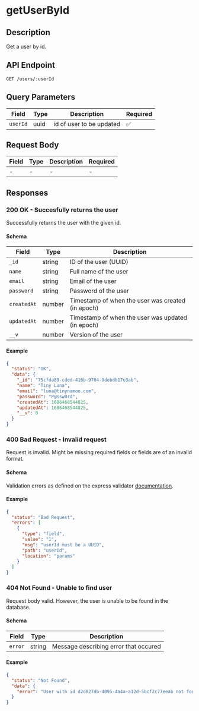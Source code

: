 # getUserById

## Description

Get a user by id.

## API Endpoint

`GET /users/:userId`

## Query Parameters

| Field    | Type | Description              | Required |
| -------- | ---- | ------------------------ | -------- |
| `userId` | uuid | id of user to be updated | ✅       |

## Request Body

| Field | Type | Description | Required |
| ----- | ---- | ----------- | -------- |
| -     | -    | -           | -        |

## Responses

### 200 OK - Succesfully returns the user

Successfully returns the user with the given id.

#### Schema

| Field       | Type   | Description                                       |
| ----------- | ------ | ------------------------------------------------- |
| `_id`       | string | ID of the user (UUID)                             |
| `name`      | string | Full name of the user                             |
| `email`     | string | Email of the user                                 |
| `password`  | string | Password of the user                              |
| `createdAt` | number | Timestamp of when the user was created (in epoch) |
| `updatedAt` | number | Timestamp of when the user was updated (in epoch) |
| `__v`       | number | Version of the user                               |

#### Example

```json
{
  "status": "OK",
  "data": {
    "_id": "75cfda89-cded-416b-9704-9debdb17e3ab",
    "name": "Tiny Luna",
    "email": "luna@tinynamoo.com",
    "password": "P@ssw0rd",
    "createdAt": 1686468544825,
    "updatedAt": 1686468544825,
    "__v": 0
  }
}
```

### 400 Bad Request - Invalid request

Request is invalid. Might be missing required fields or fields are of an invalid format.

#### Schema

Validation errors as defined on the express validator [documentation](https://express-validator.github.io/docs/api/validation-result/#error-types).

#### Example

```json
{
  "status": "Bad Request",
  "errors": [
    {
      "type": "field",
      "value": "1",
      "msg": "userId must be a UUID",
      "path": "userId",
      "location": "params"
    }
  ]
}
```

### 404 Not Found - Unable to find user

Request body valid. However, the user is unable to be found in the database.

#### Schema

| Field   | Type   | Description                           |
| ------- | ------ | ------------------------------------- |
| `error` | string | Message describing error that occured |

#### Example

```json
{
  "status": "Not Found",
  "data": {
    "error": "User with id d2d827db-4095-4a4a-a12d-5bcf2c77eeab not found."
  }
}
```
